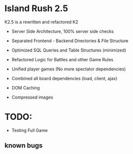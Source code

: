 # Island Rush 2.5

K2.5 is a rewritten and refactored K2

- Server Side Architecture, 100% server side checks

- Separated Frontend - Backend Directories & File Structure

- Optimized SQL Queries and Table Structures (minimized)

- Refactored Logic for Battles and other Game Rules

- Unified player games (No more spectator dependencies)

- Combined all board dependencies (load, client, ajax)

- DOM Caching

- Compressed images

# TODO:

- Testing Full Game

known bugs
------------------


